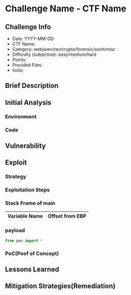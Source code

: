 # Challenge Name - CTF Name
## Challenge Info
- Date: YYYY-MM-DD
- CTF Name:
- Category: web/pwn/rev/crypto/forensic/osint/misc
- Difficulty (subjective): easy/medium/hard
- Points:
- Provided Files:
- tools:
## Brief Description
## Initial Analysis
### Environment
### Code
## Vulnerability
## Exploit
### Strategy
### Exploitation Steps
### Stack Frame of main
| Variable Name | Offset from EBP |
| --- | --- |
### payload
``` python
from pwn import *
```
### PoC(Poof of Concept)
## Lessons Learned
## Mitigation Strategies(Remediation)